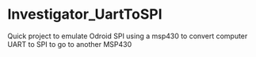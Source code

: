 # Investigator_UartToSPI
Quick project to emulate Odroid SPI using a msp430 to convert computer UART to SPI to go to another MSP430

